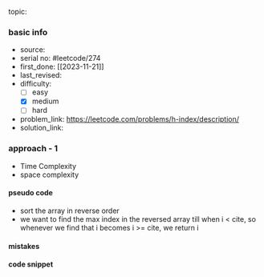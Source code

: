 topic:

### basic info
- source: 
- serial no: #leetcode/274 
- first_done: [[2023-11-21]]
- last_revised:
- difficulty:
	- [ ] easy
	- [x] medium
	- [ ] hard
- problem_link: https://leetcode.com/problems/h-index/description/
- solution_link:

### approach - 1
- Time Complexity
- space complexity

#### pseudo code
- sort the array in reverse order
- we want to find the max index in the reversed array till when i < cite, so whenever we find that i becomes i >= cite, we return i
#### mistakes

#### code snippet
```python

```
